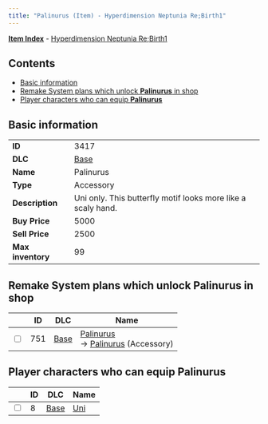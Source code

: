 ```yaml
---
title: "Palinurus (Item) - Hyperdimension Neptunia Re;Birth1"
---
```


[**Item Index**](/neptunia/rb1/item/index.html) - [Hyperdimension Neptunia Re;Birth1](/neptunia/rb1)

## Contents

- [Basic information](#basic-information)
- [Remake System plans which unlock **Palinurus** in shop](#remake-system-plans-which-unlock-palinurus-in-shop)
- [Player characters who can equip **Palinurus**](#player-characters-who-can-equip-palinurus)

## Basic information

|   |   |
| -- | -- |
| **ID** | 3417 |
| **DLC** | [Base](/neptunia/rb1/dlc/1-base.html) |
| **Name** | Palinurus |
| **Type** | Accessory |
| **Description** | Uni only. This butterfly motif looks more like a scaly hand. |
| **Buy Price** | 5000 |
| **Sell Price** | 2500 |
| **Max inventory** | 99 |


## Remake System plans which unlock **Palinurus** in shop

|    | ID | DLC | Name |
| -- | -- | --- | ---- |
| <input type="checkbox" id="rb1-remake-1-751" class="trackbox" /> | 751 | [Base](/neptunia/rb1/dlc/1-base.html) | [Palinurus](/neptunia/rb1/remake/1-751-palinurus.html)<br /> → [Palinurus](/neptunia/rb1/item/1-3417-palinurus.html) (Accessory) |


## Player characters who can equip **Palinurus**

|    | ID | DLC | Name |
| -- | -- | --- | ---- |
| <input type="checkbox" id="rb1-player-1-8" class="trackbox" /> | 8 | [Base](/neptunia/rb1/dlc/1-base.html) | [Uni](/neptunia/rb1/player/1-8-uni.html) |

